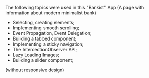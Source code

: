 The following topics were used in this "Bankist" App
(A page with information about modern minimalist bank)

- Selecting, creating elements;
- Implementing smooth scrolling;
- Event Propagation, Event Delegation;
- Building a tabbed component;
- Implementing a sticky navigation;
- The IntercectionObserver API;
- Lazy Loading Images;
- Building a slider component;

(without responsive design)
